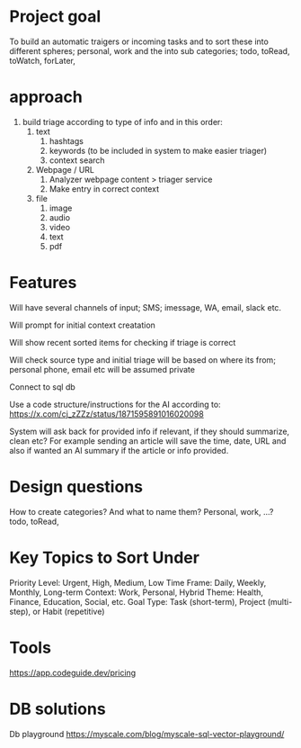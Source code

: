# Project goal
To build an automatic traigers or incoming tasks and to sort these into different spheres; personal, work
and the into sub categories; todo, toRead, toWatch, forLater, 

# approach

1. build triage according to type of info and in this order:
    1. text
        1. hashtags
        2. keywords (to be included in system to make easier triager)
        3. context search
    1. Webpage / URL
        1. Analyzer webpage content > triager service
        2. Make entry in correct context
    2. file
        1. image
        2. audio
        3. video
        4. text
        5. pdf

# Features 

Will have several channels of input; SMS; imessage, WA, email, slack etc.

Will prompt for initial context creatation

Will show recent sorted items for checking if triage is correct

Will check source type and initial triage will be based on where its from; 
personal phone, email etc will be assumed private

Connect to sql db

Use a code structure/instructions for the AI according to: https://x.com/cj_zZZz/status/1871595891016020098

System will ask back for provided info if relevant, if they should summarize, clean etc? For example sending an article will save 
the time, date, URL and also if wanted an AI summary if the article or info provided.

# Design questions

How to create categories? And what to name them?
Personal, work, ...?
todo, toRead, 

# Key Topics to Sort Under
Priority Level: Urgent, High, Medium, Low
Time Frame: Daily, Weekly, Monthly, Long-term
Context: Work, Personal, Hybrid
Theme: Health, Finance, Education, Social, etc.
Goal Type: Task (short-term), Project (multi-step), or Habit (repetitive)

# Tools
https://app.codeguide.dev/pricing

# DB solutions
Db playground
https://myscale.com/blog/myscale-sql-vector-playground/


